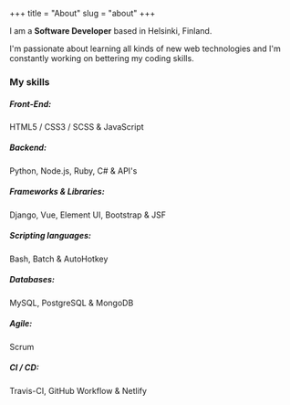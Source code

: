 +++
title = "About"
slug = "about"
+++

I am a **Software Developer** based in Helsinki, Finland.

I'm passionate about learning all kinds of new web technologies and I'm constantly working on bettering my coding skills.

### My skills

##### Front-End:

HTML5 / CSS3 / SCSS & JavaScript

##### Backend:

Python, Node.js, Ruby, C# & API's

##### Frameworks & Libraries:

Django, Vue, Element UI, Bootstrap & JSF

##### Scripting languages:

Bash, Batch & AutoHotkey

##### Databases:

MySQL, PostgreSQL & MongoDB

##### Agile:

Scrum

##### CI / CD:

Travis-CI, GitHub Workflow & Netlify
